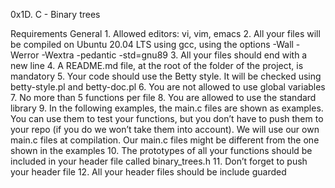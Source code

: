 0x1D. C - Binary trees

Requirements
General
    1.  Allowed editors: vi, vim, emacs
    2.  All your files will be compiled on Ubuntu 20.04 LTS using gcc, using the options -Wall -Werror -Wextra -pedantic -std=gnu89
    3.  All your files should end with a new line
    4.  A README.md file, at the root of the folder of the project, is mandatory
    5.  Your code should use the Betty style. It will be checked using betty-style.pl and betty-doc.pl
    6.  You are not allowed to use global variables
    7.  No more than 5 functions per file
    8.  You are allowed to use the standard library
    9.  In the following examples, the main.c files are shown as examples. You can use them to test your functions, but you don’t have to push them to your repo (if you do we won’t take them into account). We will use our own main.c files at compilation. Our main.c files might be different from the one shown in the examples
    10.  The prototypes of all your functions should be included in your header file called binary_trees.h
    11.  Don’t forget to push your header file
    12.  All your header files should be include guarded
